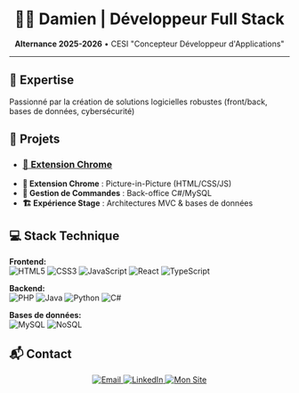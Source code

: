<h1 align="center">👨‍💻 Damien | Développeur Full Stack</h1>
<p align="center">
  <strong>Alternance 2025-2026</strong> • CESI "Concepteur Développeur d'Applications"<br>
</p>

---

## 🚀 Expertise
Passionné par la création de solutions logicielles robustes (front/back, bases de données, cybersécurité)

## 🔨 Projets
- ### [🧩 Extension Chrome](https://damien-codes.github.io/Web-Extension-Site)
- **🧩 Extension Chrome** : Picture-in-Picture (HTML/CSS/JS)
- **🛒 Gestion de Commandes** : Back-office C#/MySQL
- **🏗️ Expérience Stage** : Architectures MVC & bases de données

## 💻 Stack Technique
**Frontend:**  
![HTML5](https://img.shields.io/badge/-HTML5-E34F26?logo=html5&logoColor=white)
![CSS3](https://img.shields.io/badge/-CSS3-1572B6?logo=css3&logoColor=white)
![JavaScript](https://img.shields.io/badge/-JavaScript-F7DF1E?logo=javascript&logoColor=black)
![React](https://img.shields.io/badge/-React-61DAFB?logo=react&logoColor=black)
![TypeScript](https://img.shields.io/badge/-TypeScript-3178C6?logo=typescript&logoColor=white)

**Backend:**  
![PHP](https://img.shields.io/badge/-PHP-777BB4?logo=php&logoColor=white)
![Java](https://img.shields.io/badge/-Java-007396?logo=java&logoColor=white)
![Python](https://img.shields.io/badge/-Python-3776AB?logo=python&logoColor=white)
![C#](https://img.shields.io/badge/-C%23-239120?logo=c-sharp&logoColor=white)

**Bases de données:**  
![MySQL](https://img.shields.io/badge/-MySQL-4479A1?logo=mysql&logoColor=white)
![NoSQL](https://img.shields.io/badge/-NoSQL-4EA94B?logo=mongodb&logoColor=white)

## 📬 Contact
<p align="center">
  <a href="mailto:pinodamien@gmail.com">
    <img src="https://img.shields.io/badge/Email-pinodamien@gmail.com-D14836?logo=gmail" alt="Email">
  </a>
  <a href="https://www.linkedin.com/in/damien-pino">
    <img src="https://img.shields.io/badge/LinkedIn-Damien_Pino-0A66C2?logo=linkedin" alt="LinkedIn">
  </a>
  <a href="https://damien-codes.github.io/Mes_Reseaux/">
    <img src="https://img.shields.io/badge/Portfolio-damien--codes.github.io-4285F4?logo=google-chrome" alt="Mon Site">
  </a>
</p>
